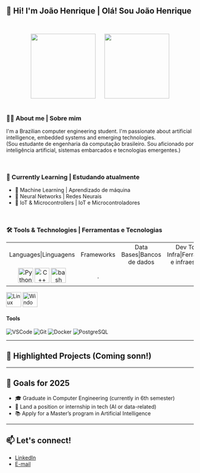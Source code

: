 
## 👋 Hi! I'm João Henrique | Olá! Sou João Henrique 


&nbsp;
<div align="center">
    <img height="174" src="https://github-readme-stats.vercel.app/api?username=joaohgp-dev&show_icons=true&theme=gotham&hide_border=true" />
      &nbsp;&nbsp;&nbsp;&nbsp;
    <img height="174" src="https://github-readme-stats.vercel.app/api/top-langs/?username=joaohgp-dev&size_weight=0.5&count_weight=0.5&theme=gotham&layout=compact&card_width=320&hide_border=true" />
</div>
&nbsp;

### 👨‍💻 About me | Sobre mim

I'm a Brazilian computer engineering student. I'm passionate about artificial intelligence, embedded systems and emerging technologies.  
(Sou estudante de engenharia da computação brasileiro. Sou aficionado por inteligência artificial, sistemas embarcados e tecnologias emergentes.)

&nbsp;

### 🌱 Currently Learning | Estudando atualmente

- 🤖 Machine Learning | Aprendizado de máquina
- 🧠 Neural Networks | Redes Neurais
- 🔌 IoT & Microcontrollers | IoT e Microcontroladores

&nbsp;

### 🛠️ Tools & Technologies | Ferramentas e Tecnologias

<table>
    <tr align="center">
        <td>
            <p>
                Languages|Linguagens
            </p>
        </td>
        <td>
        Frameworks 
        </td>
        <td>
        Data Bases|Bancos de dados
        </td>
        <td>
        Dev Tools & Infra|Ferramentas e infraestrutura
        </td>
    </tr>
    <tr align="center">
        <td>
            <img alt="Python" height="40" src="https://devicon-website.vercel.app/api/python/original.svg" />
            <img alt="C++" height="40" src="https://devicon-website.vercel.app/api/cplusplus/original.svg" />
            <img alt="bash" height="40" src="https://cdn.jsdelivr.net/gh/devicons/devicon@latest/icons/bash/bash-original.svg"/>
        </td>
        <td>
        . 
        </td>
    </tr>
</table>


<img alt="Linux" height="40" src="https://devicon-website.vercel.app/api/linux/original.svg"></img>
<img alt="Windows" height="40" src="https://devicon-website.vercel.app/api/windows8/original.svg"></img>

#### Tools
![VSCode](https://img.shields.io/badge/VSCode-007ACC?style=flat&logo=visualstudiocode&logoColor=white)
![Git](https://img.shields.io/badge/Git-F05032?style=flat&logo=git&logoColor=white)
![Docker](https://img.shields.io/badge/Docker-2496ED?style=flat&logo=docker&logoColor=white)
![PostgreSQL](https://img.shields.io/badge/PostgreSQL-336791?style=flat&logo=postgresql&logoColor=white)

---

## 📌 Highlighted Projects (Coming sonn!)

---

## 🎯 Goals for 2025

- 🎓 Graduate in Computer Engineering (currently in 6th semester)
- 💼 Land a position or internship in tech (AI or data-related)
- 📚 Apply for a Master’s program in Artificial Intelligence

---

## 📫 Let's connect!

- [LinkedIn](https://linkedin.com/in/joao-henrique-gomes-pereira-07921831b)
- [E-mail](mailto:joaohgpereira@gmail.com)
